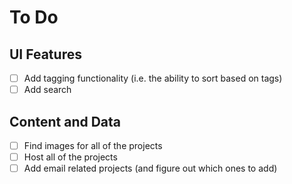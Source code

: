 # To Do

## UI Features
- [ ] Add tagging functionality (i.e. the ability to sort based on tags)
- [ ] Add search

## Content and Data
- [ ] Find images for all of the projects
- [ ] Host all of the projects
- [ ] Add email related projects (and figure out which ones to add)
